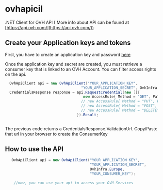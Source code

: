 ovhapicil
=========

.NET Client for OVH API ( More info about API can be found at [https://api.ovh.com/](https://api.ovh.com/))


Create your Application keys and tokens
---------------------------------------

First, you have to create an application key and password [here](https://eu.api.ovh.com/createApp/)

Once the application key and secret are created, you must retrieve a consumer key that is linked to an OVH Account. You can filter access rights on the api.

 ```csharp
   OvhApiClient api = new OvhApiClient("YOUR_APPLICATION_KEY",
                                    "YOUR_APPLICATION_SECRET", OvhInfra.Europe);
   CredentialsResponse response = api.RequestCredential(new []{
                                     new AccessRule{ Method = "GET", Path = "/*"},
                                    // new AccessRule{ Method = "PUT", Path = "/*"},
                                    // new AccessRule{ Method = "POST", Path = "/*"},
                                    // new AccessRule{ Method = "DELETE", Path = "/*"},
                                  }).Result;
                        
 ```
 
 The previous code returns a CredentialsResponse.ValidationUrl. Copy/Paste that url in your browser to create the ConsumerKey
 
How to use the API
------------------

```csharp
   OvhApiClient api = new OvhApiClient("YOUR_APPLICATION_KEY",
                                       "YOUR_APPLICATION_SECRET", 
                                       OvhInfra.Europe,
                                       "YOUR_CONSUMER_KEY");
                                       
    //now, you can use your api to access your OVH Services
```

